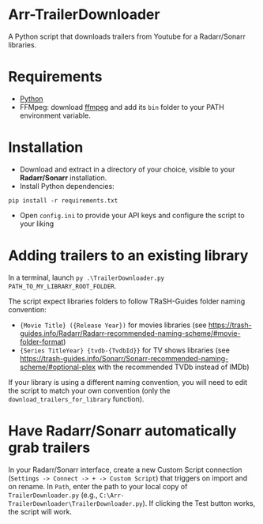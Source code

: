 # Arr-TrailerDownloader
A Python script that downloads trailers from Youtube for a Radarr/Sonarr libraries.

# Requirements
- [Python](https://www.python.org/downloads/)
- FFMpeg: download [ffmpeg](https://www.ffmpeg.org/) and add its `bin` folder to your PATH environment variable.

# Installation
- Download and extract in a directory of your choice, visible to your **Radarr/Sonarr** installation.
- Install Python dependencies: 
```
pip install -r requirements.txt
```
- Open `config.ini` to provide your API keys and configure the script to your liking

# Adding trailers to an existing library
In a terminal, launch `py .\TrailerDownloader.py PATH_TO_MY_LIBRARY_ROOT_FOLDER`.

The script expect libraries folders to follow TRaSH-Guides folder naming convention:
- `{Movie Title} ({Release Year})` for movies libraries (see https://trash-guides.info/Radarr/Radarr-recommended-naming-scheme/#movie-folder-format)
- `{Series TitleYear} {tvdb-{TvdbId}}` for TV shows libraries (see https://trash-guides.info/Sonarr/Sonarr-recommended-naming-scheme/#optional-plex with the recommended TVDb instead of IMDb)

If your library is using a different naming convention, you will need to edit the script to match your own convention (only the `download_trailers_for_library` function).

# Have Radarr/Sonarr automatically grab trailers
In your Radarr/Sonarr interface, create a new Custom Script connection (`Settings -> Connect -> + -> Custom Script`) that triggers on import and on rename. In `Path`, enter the path to your local copy of `TrailerDownloader.py` (e.g., `C:\Arr-TrailerDownloader\TrailerDownloader.py`). If clicking the Test button works, the script will work.